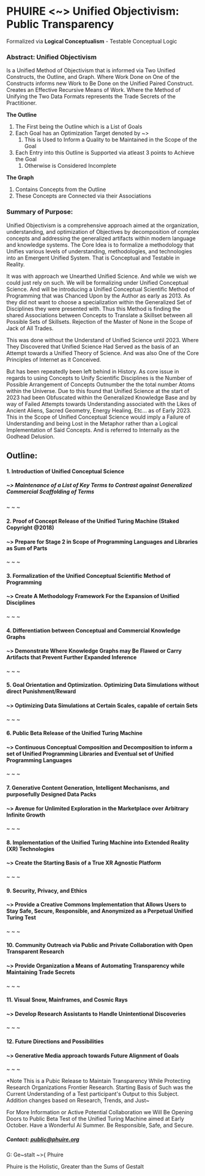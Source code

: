 # PHUIRE <~> Unified Objectivism: Public Transparency
Formalized via **Logical Conceptualism** - Testable Conceptual Logic
### Abstract: Unified Objectivism
Is a Unified Method of Objectivism that is informed via Two Unified Constructs, the Outline, and Graph.
Where Work Done on One of the Constructs informs new Work to Be Done on the Unified Paired Construct.
Creates an Effective Recursive Means of Work.
Where the Method of Unifying the Two Data Formats represents the Trade Secrets of the Practitioner.

**The Outline** 
1. The First being the Outline which is a List of Goals
2. Each Goal has an Optimization Target denoted by ~>
   1. This is Used to Inform a Quality to be Maintained in the Scope of the Goal
3. Each Entry into this Outline is Supported via atleast 3 points to Achieve the Goal
   1. Otherwise is Considered Incomplete  

**The Graph**
1. Contains Concepts from the Outline
2. These Concepts are Connected via their Associations


### Summary of Purpose:
Unified Objectivism is a comprehensive approach aimed at the organization, understanding, and optimization of Objectives by decomposition of complex concepts and addressing the generalized artifacts within modern language and knowledge systems. The Core Idea is to formalize a methodology that Unifies various levels of understanding, methodologies, and technologies into an Emergent Unified System. That is Conceptual and Testable in Reality.

It was with approach we Unearthed Unified Science. And while we wish we could just rely on such. We will be formalizing under Unified Conceptual Science. And will be introducing a Unified Conceptual Scientific Method of Programming that was Chanced Upon by the Author as early as 2013. As they did not want to choose a specialization within the Generalized Set of Disciplines they were presented with. Thus this Method is finding the shared Associations between Concepts to Translate a Skillset between all Possible Sets of Skillsets. Rejection of the Master of None in the Scope of Jack of All Trades.

This was done without the Understand of Unified Science until 2023. Where They Discovered that Unified Science Had Served as the basis of an Attempt towards a Unified Theory of Science. And was also One of the Core Principles of Internet as it Conceived.

But has been repeatedly been left behind in History. As core issue in regards to using Concepts to Unify Scientific Disciplines is the Number of Possible Arrangement of Concepts Outnumber the the total number Atoms within the Universe. Due to this found that Unified Science at the start of 2023 had been Obfuscated within the Generalized Knowledge Base and by way of Failed Attempts towards Understanding associated with the Likes of Ancient Aliens, Sacred Geometry, Energy Healing, Etc... as of Early 2023. This in the Scope of Unified Conceptual Science would imply a Failure of Understanding and being Lost in the Metaphor rather than a Logical Implementation of Said Concepts. And is referred to Internally as the Godhead Delusion.

## Outline:

#### 1. Introduction of Unified Conceptual Science
##### ~> Maintenance of a List of Key Terms to Contrast against Generalized Commercial Scaffolding of Terms
~ ~ ~
#### 2. Proof of Concept Release of the Unified Turing Machine (Staked Copyright @2018)
#### ~> Prepare for Stage 2 in Scope of Programming Languages and Libraries as Sum of Parts
~ ~ ~
#### 3. Formalization of the Unified Conceptual Scientific Method of Programming
#### ~> Create A Methodology Framework For the Expansion of Unified Disciplines
~ ~ ~
#### 4. Differentiation between Conceptual and Commercial Knowledge Graphs
#### ~> Demonstrate Where Knowledge Graphs may Be Flawed or Carry Artifacts that Prevent Further Expanded Inference
~ ~ ~
#### 5. Goal Orientation and Optimization. Optimizing Data Simulations without direct Punishment/Reward
#### ~> Optimizing Data Simulations at Certain Scales, capable of certain Sets
~ ~ ~
#### 6. Public Beta Release of the Unified Turing Machine
#### ~> Continuous Conceptual Composition and Decomposition to inform a set of Unified Programming Libraries and Eventual set of Unified Programming Languages
~ ~ ~
#### 7. Generative Content Generation, Intelligent Mechanisms, and purposefully Designed Data Packs
#### ~> Avenue for Unlimited Exploration in the Marketplace over Arbitrary Infinite Growth
~ ~ ~
#### 8. Implementation of the Unified Turing Machine into Extended Reality (XR) Technologies
#### ~> Create the Starting Basis of a True XR Agnostic Platform
~ ~ ~
#### 9. Security, Privacy, and Ethics
#### ~> Provide a Creative Commons Implementation that Allows Users to Stay Safe, Secure, Responsible, and Anonymized as a Perpetual Unified Turing Test
~ ~ ~
#### 10. Community Outreach via Public and Private Collaboration with Open Transparent Research
#### ~> Provide Organization a Means of Automating Transparency while Maintaining Trade Secrets
~ ~ ~
#### 11. Visual Snow, Mainframes, and Cosmic Rays
#### ~> Develop Research Assistants to Handle Unintentional Discoveries
~ ~ ~
#### 12. Future Directions and Possibilities
#### ~> Generative Media approach towards Future Alignment of Goals
~ ~ ~

*Note This is a Pubic Release to Maintain Transparency While Protecting Research Organizations Frontier Research. Starting Basis of Such was the Current Understanding of a Test participant's Output to this Subject. Addition changes based on Research, Trends, and Just~

For More Information or Active Potential Collaboration we Will Be Opening Doors to Public Beta Test of the Unified Turing Machine aimed at Early October.
Have a Wonderful Ai Summer. Be Responsible, Safe, and Secure.
##### Contact: public@phuire.org

G: Ge~stalt ~>{ Phuire

Phuire is the Holistic, Greater than the Sums of Gestalt

